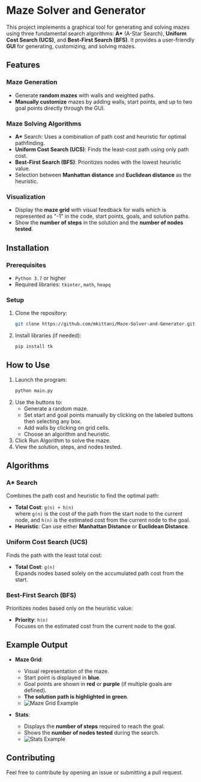 
# Maze Solver and Generator

This project implements a graphical tool for generating and solving mazes using three fundamental search algorithms: **A\*** (A-Star Search), **Uniform Cost Search (UCS)**, and **Best-First Search (BFS)**. It provides a user-friendly **GUI** for generating, customizing, and solving mazes.

## Features

### Maze Generation
- Generate **random mazes** with walls and weighted paths.
- **Manually customize** mazes by adding walls, start points, and up to two goal points directly through the GUI.

### Maze Solving Algorithms
- **A\*** Search: Uses a combination of path cost and heuristic for optimal pathfinding.
- **Uniform Cost Search (UCS)**: Finds the least-cost path using only path cost.
- **Best-First Search (BFS)**: Prioritizes nodes with the lowest heuristic value.
- Selection between **Manhattan distance** and **Euclidean distance** as the heuristic.

### Visualization
- Display the **maze grid** with visual feedback for walls which is represented as "-1" in the code, start points, goals, and solution paths.
- Show the **number of steps** in the solution and the **number of nodes tested**.


## Installation

### Prerequisites
- `Python 3.7` or higher
- Required libraries: `tkinter`, `math`, `heapq`

### Setup
1. Clone the repository:
   ```bash
   git clone https://github.com/mkittani/Maze-Solver-and-Generator.git

2. Install libraries (if needed):
   ```bash
   pip install tk
## How to Use
1. Launch the program:
   ```bash
   python main.py
2. Use the buttons to:
   - Generate a random maze.
   - Set start and goal points manually by clicking on the labeled buttons then selecting any box.
   - Add walls by clicking on grid cells.
   - Choose an algorithm and heuristic.
3. Click Run Algorithm to solve the maze.
4. View the solution, steps, and nodes tested.
## Algorithms

### A* Search
Combines the path cost and heuristic to find the optimal path:
- **Total Cost**: `g(n) + h(n)`  
  where `g(n)` is the cost of the path from the start node to the current node, and `h(n)` is the estimated cost from the current node to the goal.  
- **Heuristic**: Can use either **Manhattan Distance** or **Euclidean Distance**.

### Uniform Cost Search (UCS)
Finds the path with the least total cost:
- **Total Cost**: `g(n)`  
  Expands nodes based solely on the accumulated path cost from the start.

### Best-First Search (BFS)
Prioritizes nodes based only on the heuristic value:
- **Priority**: `h(n)`  
  Focuses on the estimated cost from the current node to the goal.
## Example Output

- **Maze Grid**:  
  - Visual representation of the maze.  
  - Start point is displayed in **blue**.  
  - Goal points are shown in **red** or **purple** (if multiple goals are defined).  
  - **The solution path is highlighted in green**.
  - ![Maze Grid Example](./Images/1.png)

- **Stats**:  
  - Displays the **number of steps** required to reach the goal.  
  - Shows the **number of nodes tested** during the search.
  - ![Stats Example](./Images/2.png)
## Contributing
Feel free to contribute by opening an issue or submitting a pull request.
